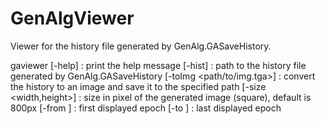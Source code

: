 # GenAlgViewer

Viewer for the history file generated by GenAlg.GASaveHistory.

gaviewer
[-help] : print the help message
[-hist] : path to the history file generated by GenAlg.GASaveHistory
[-toImg <path/to/img.tga>] : convert the history to an image and save it to the specified path
[-size <width,height>] : size in pixel of the generated image (square), default is 800px
[-from <epoch>] : first displayed epoch
[-to <epoch>] : last displayed epoch
